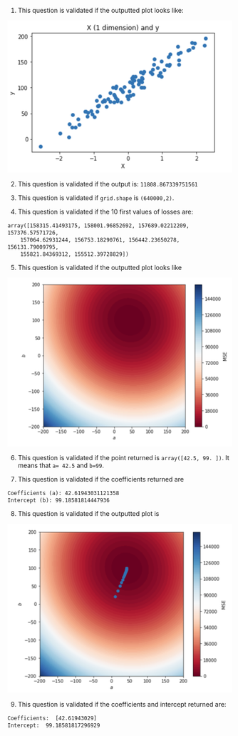 1. This question is validated if the outputted plot looks like:

![alt text][ex5q1]

[ex5q1]: ../w2_day1_ex5_q1.png "Scatter plot "

2. This question is validated if the output is: `11808.867339751561`

3. This question is validated if `grid.shape` is `(640000,2)`.

4. This question is validated if the 10 first values of losses are:

```console
array([158315.41493175, 158001.96852692, 157689.02212209, 157376.57571726,
    157064.62931244, 156753.18290761, 156442.23650278, 156131.79009795,
    155821.84369312, 155512.39728829])
```

5. This question is validated if the outputted plot looks like

![alt text][ex5q5]

[ex5q5]: ../w2_day1_ex5_q5.png "MSE"

6. This question is validated if the point returned is
`array([42.5, 99. ])`. It means that `a= 42.5` and `b=99`.

7. This question is validated if the coefficients returned are

```console
Coefficients (a): 42.61943031121358
Intercept (b): 99.18581814447936
```

8. This question is validated if the outputted plot is

![alt text][ex5q8]

[ex5q8]: ../w2_day1_ex5_q8.png "MSE + Gradient descent"

9. This question is validated if the coefficients and intercept returned are:

```console
Coefficients:  [42.61943029]
Intercept:  99.18581817296929
```
